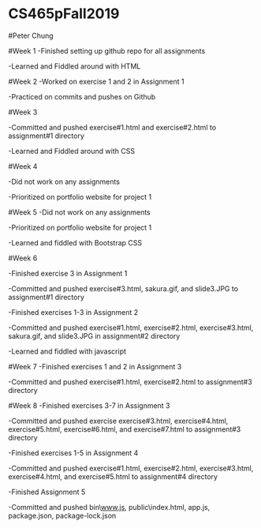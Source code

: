 # CS465pFall2019
#Peter Chung

#Week 1
-Finished setting up github repo for all assignments

-Learned and Fiddled around with HTML



#Week 2
-Worked on exercise 1 and 2 in Assignment 1

-Practiced on commits and pushes on Github



#Week 3

-Committed and pushed exercise#1.html and exercise#2.html
 to assignment#1 directory
 
-Learned and Fiddled around with CSS



#Week 4

-Did not work on any assignments

-Prioritized on portfolio website for project 1



#Week 5
-Did not work on any assignments

-Prioritized on portfolio website for project 1

-Learned and fiddled with Bootstrap CSS



#Week 6

-Finished exercise 3 in Assignment 1

-Committed and pushed exercise#3.html, sakura.gif, and 
 slide3.JPG to assignment#1
 directory

-Finished exercises 1-3 in Assignment 2

-Committed and pushed exercise#1.html, exercise#2.html,
 exercise#3.html, sakura.gif, and slide3.JPG in 
 assignment#2 directory

-Learned and fiddled with javascript


 
#Week 7
-Finished exercises 1 and 2 in Assignment 3

-Committed and pushed exercise#1.html, exercise#2.html to
 assignment#3 directory



#Week 8
-Finished exercises 3-7 in Assignment 3

-Committed and pushed exercise exercise#3.html,
 exercise#4.html, exercise#5.html, exercise#6.html, and
 exercise#7.html to assignment#3 directory

-Finished exercises 1-5 in Assignment 4

-Committed and pushed exercise#1.html, exercise#2.html, 
exercise#3.html, exercise#4.html, and exercise#5.html to 
assignment#4 directory

-Finished Assignment 5

-Committed and pushed bin\www.js, public\index.html,
 app.js, package.json, package-lock.json  

